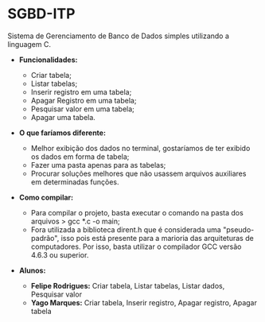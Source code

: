 # SGBD-ITP
Sistema de Gerenciamento de Banco de Dados simples utilizando a linguagem C.

* **Funcionalidades:**
    * Criar tabela;
    * Listar tabelas;
    * Inserir registro em uma tabela;
    * Apagar Registro em uma tabela;
    * Pesquisar valor em uma tabela;
    * Apagar uma tabela.
    
* **O que faríamos diferente:**
   * Melhor exibição dos dados no terminal, gostaríamos de ter exibido os dados em forma de tabela;
   * Fazer uma pasta apenas para as tabelas;
   * Procurar soluções melhores que não usassem arquivos auxiliares em determinadas funções.
   
* **Como compilar:**
   * Para compilar o projeto, basta executar o comando na pasta dos arquivos > gcc *.c -o main;
   * Fora utilizada a biblioteca dirent.h que é considerada uma "pseudo-padrão", isso pois está presente para a marioria das arquiteturas de computadores. Por isso, basta utilizar o compilador GCC versão 4.6.3 ou superior.
* **Alunos:** 
    * **Felipe Rodrigues:** Criar tabela, Listar tabelas, Listar dados, Pesquisar valor
    * **Yago Marques:** Criar tabela, Inserir registro, Apagar registro, Apagar tabela

